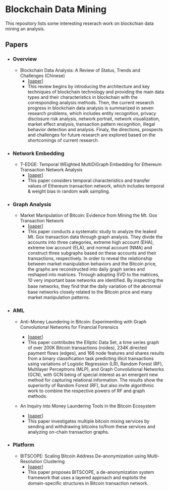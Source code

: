 # Blockchain Data Mining

This repository lists some interesting reserach work on blockchian data mining an analysis.

## Papers

* ### Overview
  * Blockchain Data Analysis: A Review of Status, Trends and Challenges (Chinese)
    * [[paper]](http://crad.ict.ac.cn/CN/abstract/abstract3762.shtml)
    * This review begins by introducing the architecture and key techniques of blockchain technology and providing the main data types and their characteristics in blockchain with the corresponding analysis methods. Then, the current research progress in blockchain data analysis is summarized in seven research problems, which includes entity recognition, privacy disclosure risk analysis, network portrait, network visualization, market effect analysis, transaction pattern recognition, illegal behavior detection and analysis. Finaly, the directions, prospects and challenges for future research are explored based on the shortcomings of current research.
  

* ### Network Embedding
  * T-EDGE: Temporal WEighted MultiDiGraph Embedding for Ethereum Transaction Network Analysis
    * [[paper]](https://arxiv.org/abs/1905.08038)  
    * This paper considers temporal characteristics and transfer values of Ethereum transaction network, which includes temporal & weight bias in random walk sampling.
    
* ### Graph Analysis
  * Market Manipulation of Bitcoin: Evidence from Mining the Mt. Gox Transaction Network
    * [[paper]](https://arxiv.org/abs/1902.01941)
    * This paper conducts a systematic study to analyze the leaked Mt. Gox transaction data through graph analysis. They divide the accounts into three categories, extreme high account (EHA), extreme low account (ELA), and normal account (NMA) and  construct three subgraphs based on these accounts and their transactions, respectively. In order to reveal the relationship between market manipulation behaviors and the Bitcoin price, the graphs are reconstructed into daily graph series and reshaped into matrices. Through adopting SVD to the matrices, 10 very important base networks are identiﬁed. By inspecting the base networks, they ﬁnd that the daily variation of the abnormal base networks closely related to the Bitcoin price and many market manipulation patterns.
  
* ### AML
  * Anti-Money Laundering in Bitcoin: Experimenting with Graph Convolutional Networks for Financial Forensics 
     * [[paper]](https://arxiv.org/abs/1908.02591)
     * This paper contributes the Elliptic Data Set, a time series graph of over 200K Bitcoin transactions (nodes), 234K directed payment flows (edges), and 166 node features and shares results from a binary classification task predicting illicit transactions using variations of Logistic Regression (LR), Random Forest (RF), Multilayer Perceptrons (MLP), and Graph Convolutional Networks (GCN), with GCN being of special interest as an emergent new method for capturing relational information. The results show the superiority of Random Forest (RF), but also invite algorithmic work to combine the respective powers of RF and graph methods.
   
   * An Inquiry into Money Laundering Tools in the Bitcoin Ecosystem 
     * [[paper]](https://maltemoeser.de/paper/money-laundering.pdf)
     * This paper investigates multiple bitcoin mixing services by sending and withdrawing bitcoins to/from these services and analyzing on-chain transaction graphs.

* ### Platform
  * BITSCOPE: Scaling Bitcoin Address De-anonymization using Multi-Resolution Clustering
    * [[paper]](https://izgzhen.github.io/bitscope-public/paper.pdf)
    * This paper proposes BITSCOPE, a de-anonymization system framework that uses a layered approach and exploits the domain-speciﬁc structures in Bitcoin transaction network.
